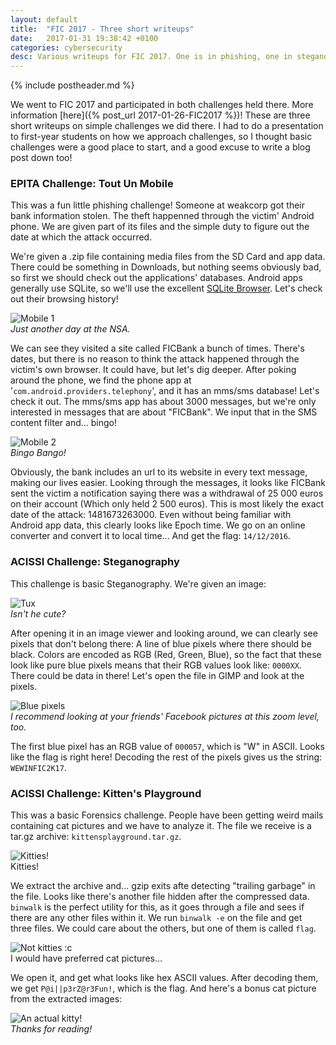 ```yaml
---
layout: default
title:  "FIC 2017 - Three short writeups"
date:   2017-01-31 19:38:42 +0100
categories: cybersecurity
desc: Various writeups for FIC 2017. One is in phishing, one in steganography and another in forensics.
---
```


{% include postheader.md %}

We went to FIC 2017 and participated in both challenges held there. More information [here]({% post_url 2017-01-26-FIC2017 %})! These are three short writeups on simple challenges we did there. I had to do a presentation to first-year students on how we approach challenges, so I thought basic challenges were a good place to start, and a good excuse to write a blog post down too!

<h3>EPITA Challenge: Tout Un Mobile</h3>

This was a fun little phishing challenge! Someone at weakcorp got their bank information stolen. The theft happenned through the victim' Android phone. We are given part of its files and the simple duty to figure out the date at which the attack occurred.

We're given a .zip file containing media files from the SD Card and app data. There could be something in Downloads, but nothing seems obviously bad, so first we should check out the applications' databases. Android apps generally use SQLite, so we'll use the excellent [SQLite Browser](http://sqlitebrowser.org/). Let's check out their browsing history!

![Mobile 1]({{site.url}}/assets/FicChall1.png)
<br>*Just another day at the NSA.*

We can see they visited a site called FICBank a bunch of times. There's dates, but there is no reason to think the attack happened through the victim's own browser. It could have, but let's dig deeper. After poking around the phone, we find the phone app at '`com.android.providers.telephony`', and it has an mms/sms database! Let's check it out. The mms/sms app has about 3000 messages, but we're only interested in messages that are about "FICBank". We input that in the SMS content filter and... bingo!

![Mobile 2]({{site.url}}/assets/FicChall2.png)
<br>*Bingo Bango!*

Obviously, the bank includes an url to its website in every text message, making our lives easier. Looking through the messages, it looks like FICBank sent the victim a notification saying there was a withdrawal of 25 000 euros on their account (Which only held 2 500 euros). This is most likely the exact date of the attack: 1481673263000. Even without being familiar with Android app data, this clearly looks like Epoch time. We go on an online converter and convert it to local time... And get the flag: `14/12/2016`.

<h3>ACISSI Challenge: Steganography</h3>

This challenge is basic Steganography. We're given an image:

![Tux]({{site.url}}/assets/Tux1.png)
<br>*Isn't he cute?*

After opening it in an image viewer and looking around, we can clearly see pixels that don't belong there: A line of blue pixels where there should be black. Colors are encoded as RGB (Red, Green, Blue), so the fact that these look like pure blue pixels  means that their RGB values look like: `0000XX`. There could be data in there! Let's open the file in GIMP and look at the pixels.

![Blue pixels]({{site.url}}/assets/Tux2.png)
<br>*I recommend looking at your friends' Facebook pictures at this zoom level, too.*

The first blue pixel has an RGB value of `000057`, which is "W" in ASCII. Looks like the flag is right here! Decoding the rest of the pixels gives us the string: `WEWINFIC2K17`.

<h3>ACISSI Challenge: Kitten's Playground</h3>

This was a basic Forensics challenge. People have been getting weird mails containing cat pictures and we have to analyze it. The file we receive is a tar.gz archive: `kittensplayground.tar.gz`.

![Kitties!]({{site.url}}/assets/kitten1.png)
<br>Kitties!

We extract the archive and... gzip exits afte detecting "trailing garbage" in the file. Looks like there's another file hidden after the compressed data. `binwalk` is the perfect utility for this, as it goes through a file and sees if there are any other files within it. We run `binwalk -e` on the file and get three files. We could care about the others, but one of them is called `flag`.

![Not kitties :c]({{site.url}}/assets/kitten2.png)
<br>I would have preferred cat pictures...

We open it, and get what looks like hex ASCII values. After decoding them, we get `P@i||p3rZ@r3Fun!`, which is the flag. And here's a bonus cat picture from the extracted images:

![An actual kitty!]({{site.url}}/assets/kitten3.jpe)
<br>*Thanks for reading!*
